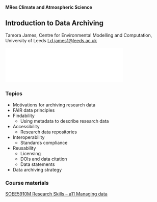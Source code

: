 #### MRes Climate and Atmospheric Science
## Introduction to Data Archiving

<div class="splash">

Tamora James, Centre for Environmental Modelling and Computation, University of Leeds
<t.d.james1@leeds.ac.uk>

<img src="img/UoLeeds_Logo_white_png_transparent_background.png" />

</div>


<!-- .slide: style="font-size:smaller" -->
### Topics

* Motivations for archiving research data
* FAIR data principles<br/>
* Findability<br/>
  * Using metadata to describe research data<br/>
* Accessibility<br/>
  * Research data repositories<br/>
* Interoperability<br/>
  * Standards compliance<br/>
* Reusability<br/>
  * Licensing<br/>
  * DOIs and data citation<br/>
  * Data statements<br/>
* Data archiving strategy


### Course materials

<p><a href="https://leeds365.sharepoint.com/:f:/r/sites/msteams_cf036d/Shared%20Documents/a11%20Managing%20data?csf=1&web=1&e=GMjM7d">SOEE5910M Research Skills &ndash; a11 Managing data</a></p>
